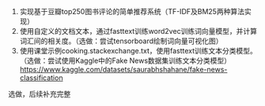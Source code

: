 1. 实现基于豆瓣top250图书评论的简单推荐系统（TF-IDF及BM25两种算法实现）
2. 使用自定义的文档文本，通过fasttext训练word2vec训练词向量模型，并计算词汇间的相关度。（选做：尝试tensorboard绘制词向量可视化图）
3. 使用课堂示例cooking.stackexchange.txt，使用fasttext训练文本分类模型。（选做：尝试使用Kaggle中的Fake News数据集训练文本分类模型）
https://www.kaggle.com/datasets/saurabhshahane/fake-news-classification


选做，后续补充完整
